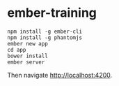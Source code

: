 # ember-training

```
npm install -g ember-cli
npm install -g phantomjs
ember new app
cd app
bower install
ember server
```

Then navigate [http://localhost:4200](http://localhost:4200).
